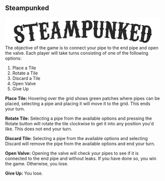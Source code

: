 ## Steampunked
![](images/title.png)
<br>
The objective of the game is to connect your pipe to the end pipe and open the valve. Each player will take turns consisting of one of the following options:
1. Place a Tile
2. Rotate a Tile
3. Discard a Tile
4. Open Valve
5. Give Up

**Place Tile:** Hovering over the grid shows green patches where pipes can be placed, selecting a pipe and placing it will move it to the grid. This ends your turn.

**Rotate Tile:** Selecting a pipe from the available options and pressing the Rotate button will rotate the tile clockwise to get it into any position you'd like. This does not end your turn.

**Discard Tile:** Selecting a pipe from the available options and selecting Discard will remove the pipe from the available options and end your turn.

**Open Valve:** Opening the valve will check your pipes to see if it is connected to the end pipe and without leaks. If you have done so, you win the game. Otherwise, you lose.

**Give Up:** You lose.
